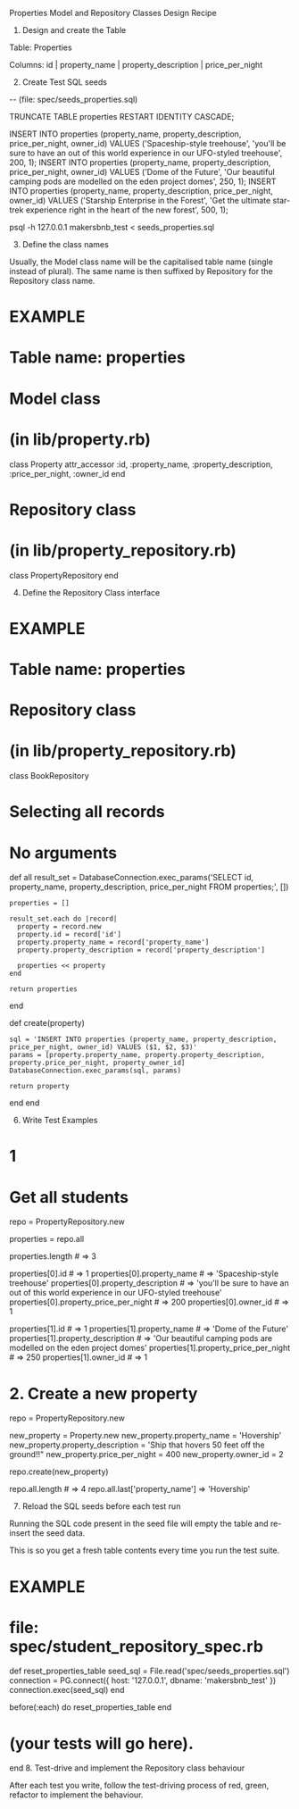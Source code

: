 Properties Model and Repository Classes Design Recipe

1. Design and create the Table

Table: Properties

Columns:
id | property_name | property_description | price_per_night


2. Create Test SQL seeds

-- (file: spec/seeds_properties.sql)

TRUNCATE TABLE properties RESTART IDENTITY CASCADE;

INSERT INTO properties (property_name, property_description, price_per_night, owner_id) VALUES ('Spaceship-style treehouse', 'you'll be sure to have an out of this world experience in our UFO-styled treehouse', 200, 1);
INSERT INTO properties (property_name, property_description, price_per_night, owner_id) VALUES ('Dome of the Future', 'Our beautiful camping pods are modelled on the eden project domes', 250, 1);
INSERT INTO properties (property_name, property_description, price_per_night, owner_id) VALUES ('Starship Enterprise in the Forest', 'Get the ultimate star-trek experience right in the heart of the new forest', 500, 1);

psql -h 127.0.0.1 makersbnb_test < seeds_properties.sql

3. Define the class names

Usually, the Model class name will be the capitalised table name (single instead of plural). The same name is then suffixed by Repository for the Repository class name.

# EXAMPLE
# Table name: properties

# Model class
# (in lib/property.rb)
class Property
  attr_accessor :id, :property_name, :property_description, :price_per_night, :owner_id
end

# Repository class
# (in lib/property_repository.rb)
class PropertyRepository
end


4. Define the Repository Class interface

# EXAMPLE
# Table name: properties

# Repository class
# (in lib/property_repository.rb)

class BookRepository

  # Selecting all records
  # No arguments

  def all
    result_set = DatabaseConnection.exec_params('SELECT id, property_name, property_description, price_per_night FROM properties;', [])
    
    properties = []

    result_set.each do |record|
      property = record.new
      property.id = record['id']
      property.property_name = record['property_name']
      property.property_description = record['property_description']

      properties << property
    end

    return properties
  end

  def create(property)
  
    sql = 'INSERT INTO properties (property_name, property_description, price_per_night, owner_id) VALUES ($1, $2, $3)'
    params = [property.property_name, property.property_description, property.price_per_night, property_owner_id]
    DatabaseConnection.exec_params(sql, params)

    return property
  end
end


6. Write Test Examples

# 1
# Get all students

repo = PropertyRepository.new

properties = repo.all

properties.length # =>  3


properties[0].id # =>  1
properties[0].property_name # =>  'Spaceship-style treehouse'
properties[0].property_description # =>  'you'll be sure to have an out of this world experience in our UFO-styled treehouse'
properties[0].property_price_per_night # => 200
properties[0].owner_id # => 1

properties[1].id # =>  1
properties[1].property_name # =>  'Dome of the Future'
properties[1].property_description # =>  'Our beautiful camping pods are modelled on the eden project domes'
properties[1].property_price_per_night # => 250
properties[1].owner_id # => 1

# 2. Create a new property

repo = PropertyRepository.new

new_property = Property.new
new_property.property_name = 'Hovership'
new_property.property_description = 'Ship that hovers 50 feet off the ground!!"
new_property.price_per_night = 400
new_property.owner_id = 2

repo.create(new_property)

repo.all.length # => 4
repo.all.last['property_name'] => 'Hovership'

7. Reload the SQL seeds before each test run

Running the SQL code present in the seed file will empty the table and re-insert the seed data.

This is so you get a fresh table contents every time you run the test suite.

# EXAMPLE

# file: spec/student_repository_spec.rb

def reset_properties_table
  seed_sql = File.read('spec/seeds_properties.sql')
  connection = PG.connect({ host: '127.0.0.1', dbname: 'makersbnb_test' })
  connection.exec(seed_sql)
end

before(:each) do 
  reset_properties_table
end

  # (your tests will go here).
end
8. Test-drive and implement the Repository class behaviour

After each test you write, follow the test-driving process of red, green, refactor to implement the behaviour.